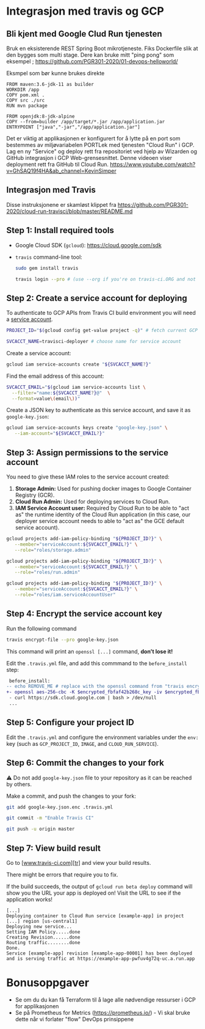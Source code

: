 # Integrasjon med travis og GCP


## Bli kjent med Google Clud Run tjenesten

Bruk en eksisterende REST Spring Boot mikrotjeneste. Fiks Dockerfile slik at den bygges som multi stage. Dere kan bruke mitt "ping pong" som eksempel ; https://github.com/PGR301-2020/01-devops-helloworld/

Eksmpel som bør kunne brukes direkte 
```
FROM maven:3.6-jdk-11 as builder
WORKDIR /app
COPY pom.xml .
COPY src ./src
RUN mvn package 

FROM openjdk:8-jdk-alpine
COPY --from=builder /app/target/*.jar /app/application.jar
ENTRYPOINT ["java","-jar","/app/application.jar"]
```

Det er viktig at applikasjonen er konfigurert for å lytte på en port som bestemmes av miljøvariabelen PORTLek med tjenesten "Cloud Run" i GCP. Lag en ny "Service" og deploy rett fra repositoriet ved hjelp av Wizarden og GitHub integrasjon  i GCP Web-grensesnittet. Denne videoen viser deployment rett fra GitHub til Cloud Run. https://www.youtube.com/watch?v=GhSAQ19f4HA&ab_channel=KevinSimper

## Integrasjon med Travis

Disse instruksjonene er skamløst klippet fra https://github.com/PGR301-2020/cloud-run-travisci/blob/master/README.md

## Step 1: Install required tools

- Google Cloud SDK (`gcloud`): https://cloud.google.com/sdk

- `travis` command-line tool:

    ```sh
    sudo gem install travis
    ```

    ```sh
    travis login --pro # (use --org if you're on travis-ci.ORG and not .COM)
    ```

## Step 2: Create a service account for deploying

To authenticate to GCP APIs from Travis CI build environment you will need a
[service
account](https://cloud.google.com/iam/docs/understanding-service-accounts).

```sh
PROJECT_ID="$(gcloud config get-value project -q)" # fetch current GCP project ID
```

```sh
SVCACCT_NAME=travisci-deployer # choose name for service account
```

Create a service account:

```sh
gcloud iam service-accounts create "${SVCACCT_NAME?}"
```

Find the email address of this account:

```sh
SVCACCT_EMAIL="$(gcloud iam service-accounts list \
  --filter="name:${SVCACCT_NAME?}@"  \
  --format=value\(email\))"
```

Create a JSON key to authenticate as this service account, and save it as
`google-key.json`:

```sh
gcloud iam service-accounts keys create "google-key.json" \
   --iam-account="${SVCACCT_EMAIL?}"
```

## Step 3: Assign permissions to the service account

You need to give these IAM roles to the service account created:

1. **Storage Admin:** Used for pushing docker images to Google Container
   Registry (GCR).
2. **Cloud Run Admin:** Used for deploying services to Cloud Run.
3. **IAM Service Account user:** Required by Cloud Run to be able to "act as"
   the runtime identity of the Cloud Run application (in this case, our deployer
   service account needs to able to "act as" the GCE default service account).

```sh
gcloud projects add-iam-policy-binding "${PROJECT_ID?}" \
   --member="serviceAccount:${SVCACCT_EMAIL?}" \
   --role="roles/storage.admin"
```

```sh
gcloud projects add-iam-policy-binding "${PROJECT_ID?}" \
   --member="serviceAccount:${SVCACCT_EMAIL?}" \
   --role="roles/run.admin"
```

```sh
gcloud projects add-iam-policy-binding "${PROJECT_ID?}" \
   --member="serviceAccount:${SVCACCT_EMAIL?}" \
   --role="roles/iam.serviceAccountUser"
```

## Step 4: Encrypt the service account key

Run the following command

```sh
travis encrypt-file --pro google-key.json
```

This command will print an `openssl [...]` command, **don’t lose it!**

Edit the `.travis.yml` file, and add this commmand to the `before_install` step:

```diff
 before_install:
-- echo REMOVE_ME # replace with the openssl command from "travis encrypt-file"
+- openssl aes-256-cbc -K $encrypted_fbfaf42b268c_key -iv $encrypted_fbfaf42b268c_iv -in google-key.json.enc -out google-key.json -d
 - curl https://sdk.cloud.google.com | bash > /dev/null
 ...
```

## Step 5: Configure your project ID

Edit the `.travis.yml` and configure the environment variables under the `env:`
key (such as `GCP_PROJECT_ID`, `IMAGE`, and `CLOUD_RUN_SERVICE`).

## Step 6: Commit the changes to your fork

:warning: Do not add `google-key.json` file to your repository as it can be
reached by others.

Make a commit, and push the changes to your fork:

```sh
git add google-key.json.enc .travis.yml
```

```sh
git commit -m "Enable Travis CI"
```

```sh
git push -u origin master
```

## Step 7: View build result

Go to [www.travis-ci.com][tr] and view your build results.

There might be errors that require you to fix.

If the build succeeds, the output of `gcloud run beta deploy` command will show
you the URL your app is deployed on! Visit the URL to see if the application
works!

```
[...]
Deploying container to Cloud Run service [example-app] in project [...] region [us-central1]
Deploying new service...
Setting IAM Policy.....done
Creating Revision......done
Routing traffic........done
Done.
Service [example-app] revision [example-app-00001] has been deployed
and is serving traffic at https://example-app-pwfuv4g72q-uc.a.run.app
```

# Bonusoppgaver

- Se om du du kan få Terraform til å lage alle nødvendige ressurser i GCP for applikasjonen
- Se på Prometheus for Metrics  (https://prometheus.io/) - Vi skal bruke dette når vi forlater "flow" DevOps prinsippene

